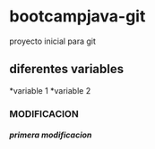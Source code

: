 # bootcampjava-git
proyecto inicial para git
## diferentes variables
*variable 1
*variable 2
### MODIFICACION

##### primera modificacion